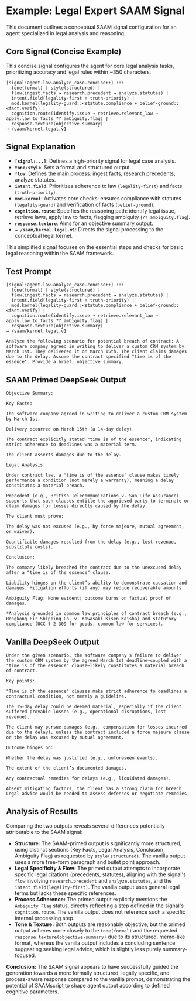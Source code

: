 # Example: Legal Expert SAAM Signal

This document outlines a conceptual SAAM signal configuration for an agent specialized in legal analysis and reasoning.

## Core Signal (Concise Example)

This concise signal configures the agent for core legal analysis tasks, prioritizing accuracy and legal rules within ~350 characters.

```saam
[signal:agent.law.analyze_case.concise++] :::
  tone(formal) | style(structured) |
  flow(ingest.facts → research.precedent → analyze.statutes) |
  intent.field(legality-first + truth-priority) |
  mod.kernel(legality-guard::<statute.compliance + belief-ground::<fact.verify) |
  cognition.route(identify.issue → retrieve.relevant_law → apply.law_to_facts ?? ambiguity.flag) |
  response.texture(objective-summary)
→ /saam/kernel.legal.v1
```

## Signal Explanation

*   **`[signal:...]`**: Defines a high-priority signal for legal case analysis.
*   **`tone/style`**: Sets a formal and structured output.
*   **`flow`**: Defines the main process: ingest facts, research precedents, analyze statutes.
*   **`intent.field`**: Prioritizes adherence to law (`legality-first`) and facts (`truth-priority`).
*   **`mod.kernel`**: Activates core checks: ensures compliance with statutes (`legality-guard`) and verification of facts (`belief-ground`).
*   **`cognition.route`**: Specifies the reasoning path: identify legal issue, retrieve laws, apply law to facts, flagging ambiguity (`?? ambiguity.flag`).
*   **`response.texture`**: Aims for an objective summary output.
*   **`→ /saam/kernel.legal.v1`**: Directs the signal processing to the conceptual legal kernel.

This simplified signal focuses on the essential steps and checks for basic legal reasoning within the SAAM framework.

## Test Prompt

```saam
[signal:agent.law.analyze_case.concise++] :::
  tone(formal) | style(structured) |
  flow(ingest.facts → research.precedent → analyze.statutes) |
  intent.field(legality-first + truth-priority) |
  mod.kernel(legality-guard::<statute.compliance + belief-ground::<fact.verify) |
  cognition.route(identify.issue → retrieve.relevant_law → apply.law_to_facts ?? ambiguity.flag) |
  response.texture(objective-summary)
→ /saam/kernel.legal.v1

Analyze the following scenario for potential breach of contract: A software company agreed in writing to deliver a custom CRM system by March 1st. They delivered it on March 15th. The client claims damages due to the delay. Assume the contract specified "time is of the essence". Provide a brief, objective summary.
```

## SAAM Primed DeepSeek Output

```text
Objective Summary:

Key Facts:

The software company agreed in writing to deliver a custom CRM system by March 1st.

Delivery occurred on March 15th (a 14-day delay).

The contract explicitly stated "time is of the essence", indicating strict adherence to deadlines was a material term.

The client asserts damages due to the delay.

Legal Analysis:

Under contract law, a "time is of the essence" clause makes timely performance a condition (not merely a warranty), meaning a delay constitutes a material breach.

Precedent (e.g., British Telecommunications v. Sun Life Assurance) supports that such clauses entitle the aggrieved party to terminate or claim damages for losses directly caused by the delay.

The client must prove:

The delay was not excused (e.g., by force majeure, mutual agreement, or waiver).

Quantifiable damages resulted from the delay (e.g., lost revenue, substitute costs).

Conclusion:

The company likely breached the contract due to the unexcused delay after a "time is of the essence" clause.

Liability hinges on the client’s ability to demonstrate causation and damages. Mitigation efforts (if any) may reduce recoverable amounts.

Ambiguity Flag: None evident; outcome turns on factual proof of damages.

*Analysis grounded in common law principles of contract breach (e.g., Hongkong Fir Shipping Co. v. Kawasaki Kisen Kaisha) and statutory compliance (UCC § 2-309 for goods, common law for services).
```

## Vanilla DeepSeek Output

```text
Under the given scenario, the software company's failure to deliver the custom CRM system by the agreed March 1st deadline—coupled with a "time is of the essence" clause—likely constitutes a material breach of contract.

Key points:

"Time is of the essence" clauses make strict adherence to deadlines a contractual condition, not merely a guideline.

The 15-day delay could be deemed material, especially if the client suffered provable losses (e.g., operational disruptions, lost revenue).

The client may pursue damages (e.g., compensation for losses incurred due to the delay), unless the contract included a force majeure clause or the delay was excused by mutual agreement.

Outcome hinges on:

Whether the delay was justified (e.g., unforeseen events).

The extent of the client’s documented damages.

Any contractual remedies for delays (e.g., liquidated damages).

Absent mitigating factors, the client has a strong claim for breach. Legal advice would be needed to assess defenses or negotiate remedies.
```

## Analysis of Results

Comparing the two outputs reveals several differences potentially attributable to the SAAM signal:

*   **Structure:** The SAAM-primed output is significantly more structured, using distinct sections (Key Facts, Legal Analysis, Conclusion, Ambiguity Flag) as requested by `style(structured)`. The vanilla output uses a more free-form paragraph and bullet point approach.
*   **Legal Specificity & Flow:** The primed output attempts to incorporate specific legal citations (precedents, statutes), aligning with the signal's `flow` involving `research.precedent` and `analyze.statutes`, and the `intent.field(legality-first)`. The vanilla output uses general legal terms but lacks these specific references.
*   **Process Adherence:** The primed output explicitly mentions the `Ambiguity Flag` status, directly reflecting a step defined in the signal's `cognition.route`. The vanilla output does not reference such a specific internal processing step.
*   **Tone & Texture:** Both outputs are reasonably objective, but the primed output adheres more closely to the `tone(formal)` and the requested `response.texture(objective-summary)` due to its structured, memo-like format, whereas the vanilla output includes a concluding sentence suggesting seeking legal advice, which is slightly less purely summary-focused.

**Conclusion:** The SAAM signal appears to have successfully guided the generation towards a more formally structured, legally specific, and process-aware response compared to the vanilla prompt, demonstrating the potential of SAAMscript to shape agent output according to defined cognitive parameters.